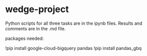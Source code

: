 # wedge-project

Python scripts for all three tasks are in the ipynb files. Results and comments are in the .md file.

packages needed:

!pip install google-cloud-bigquery pandas
!pip install pandas_gbq